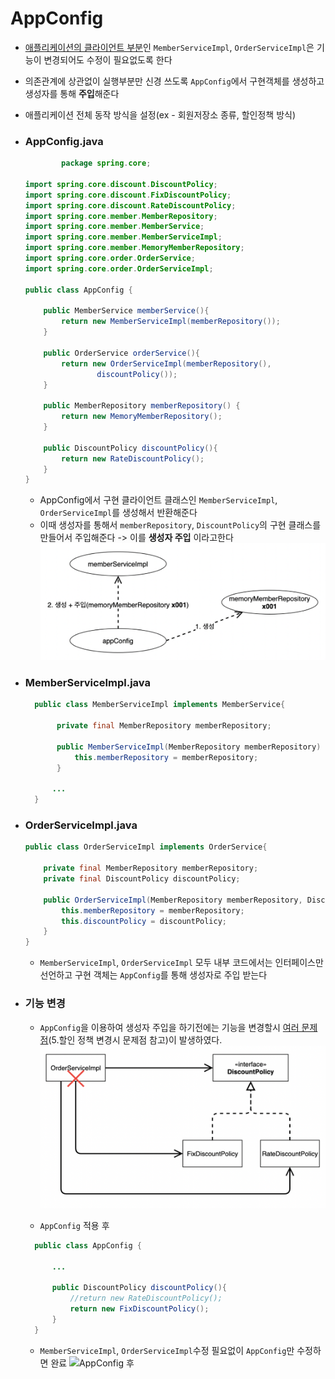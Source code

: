 # AppConfig

- [애플리케이션의 클라이언트 부분](/Doc_OOP/README.md)인 `MemberServiceImpl`, `OrderServiceImpl`은 기능이 변경되어도 수정이 필요없도록 한다
- 의존관계에 상관없이 실행부분만 신경 쓰도록 `AppConfig`에서 구현객체를 생성하고 생성자를 통해 **주입**해준다
- 애플리케이션 전체 동작 방식을 설정(ex - 회원저장소 종류, 할인정책 방식)


- ### AppConfig.java
    ```java
            package spring.core;
    
    import spring.core.discount.DiscountPolicy;
    import spring.core.discount.FixDiscountPolicy;
    import spring.core.discount.RateDiscountPolicy;
    import spring.core.member.MemberRepository;
    import spring.core.member.MemberService;
    import spring.core.member.MemberServiceImpl;
    import spring.core.member.MemoryMemberRepository;
    import spring.core.order.OrderService;
    import spring.core.order.OrderServiceImpl;
    
    public class AppConfig {
        
        public MemberService memberService(){
            return new MemberServiceImpl(memberRepository());
        }
        
        public OrderService orderService(){
            return new OrderServiceImpl(memberRepository(),
                    discountPolicy());
        }
        
        public MemberRepository memberRepository() {
            return new MemoryMemberRepository();
        }
        
        public DiscountPolicy discountPolicy(){
            return new RateDiscountPolicy();
        }
    }
    
    ```
  
    - AppConfig에서 구현 클라이언트 클래스인 `MemberServiceImpl`, `OrderServiceImpl`를 생성해서 반환해준다
    - 이때 생성자를 통해서 `memberRepository`, `DiscountPolicy`의 구현 클래스를 만들어서 주입해준다 -> 이를 **생성자 주입** 이라고한다
        ![생성자 주입](./image/1.png)
  
  
- ### MemberServiceImpl.java
    ```java 
      public class MemberServiceImpl implements MemberService{
            
           private final MemberRepository memberRepository;
            
           public MemberServiceImpl(MemberRepository memberRepository) {
               this.memberRepository = memberRepository;
           }
            
          ...
      }
    ```

- ### OrderServiceImpl.java
    ```java
    public class OrderServiceImpl implements OrderService{

        private final MemberRepository memberRepository;
        private final DiscountPolicy discountPolicy;

        public OrderServiceImpl(MemberRepository memberRepository, DiscountPolicy discountPolicy) {
            this.memberRepository = memberRepository;
            this.discountPolicy = discountPolicy;
        }  
    }
    ```
  - `MemberServiceImpl`, `OrderServiceImpl` 모두 내부 코드에서는 인터페이스만 선언하고 구현 객체는 `AppConfig`를 통해 생성자로 주입 받는다


- ### 기능 변경
  - `AppConfig`을 이용하여 생성자 주입을 하기전에는 기능을 변경할시 [여러 문제점](/Doc_OOP/README.md "5. 할인 정책 변경시 문제점 참고")(5.할인 정책 변경시 문제점 참고)이 발생하였다.
    ![AppConfig 전](./image/2.png)
  
  - `AppConfig` 적용 후
  
  ```java
    public class AppConfig {
  
        ...
        
        public DiscountPolicy discountPolicy(){
            //return new RateDiscountPolicy();
            return new FixDiscountPolicy();
        }
    }
    ```
    
    - `MemberServiceImpl`, `OrderServiceImpl`수정 필요없이 `AppConfig`만 수정하면 완료
    ![AppConfig 후](./image/3.png)
  